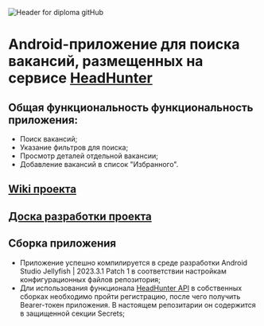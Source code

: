 
![Header for diploma gitHub](https://github.com/user-attachments/assets/983b6013-0a00-440e-9d65-4eaab86235b4)

# Android-приложение для поиска вакансий, размещенных на сервисе [HeadHunter](https://hh.ru/)

## Общая функциональность функциональность приложения:
- Поиск вакансий;
- Указание фильтров для поиска;
- Просмотр деталей отдельной вакансии;
- Добавление вакансий в список "Избранного".

## [Wiki проекта](https://github.com/falconArdente/HeadHunter_Job_Search_team/wiki)
## [Доска разработки проекта](https://github.com/users/falconArdente/projects/1/)
## Сборка приложения
- Приложение успешно компилируется в среде разработки Android Studio Jellyfish | 2023.3.1 Patch 1 в соответствии настройкам конфигурационных файлов репозитория;
- Дли использования функционала [HeadHunter API](https://api.hh.ru/openapi/redoc#section/Obshaya-informaciya) в собственных сборках необходимо пройти регистрацию, после чего получить Bearer-токен приложения. В настоящем репозитарии он содержится в защищенной секции Secrets;

